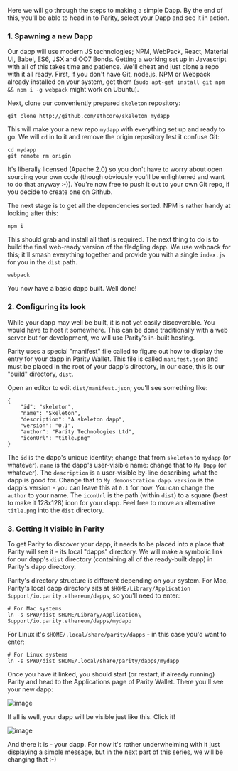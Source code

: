 Here we will go through the steps to making a simple Dapp. By the end of this, you'll be able to head in to Parity, select your Dapp and see it in action.

### 1. Spawning a new Dapp

Our dapp will use modern JS technologies; NPM, WebPack, React, Material UI, Babel, ES6, JSX and OO7 Bonds. Getting a working set up in Javascript with all of this takes time and patience. We'll cheat and just clone a repo with it all ready. First, if you don't have Git, node.js, NPM or Webpack already installed on your system, get them (`sudo apt-get install git npm && npm i -g webpack` might work on Ubuntu).

Next, clone our conveniently prepared `skeleton` repository:

```
git clone http://github.com/ethcore/skeleton mydapp
```

This will make your a new repo `mydapp` with everything set up and ready to go. We will `cd` in to it and remove the origin repository lest it confuse Git:

```
cd mydapp
git remote rm origin
```

It's liberally licensed (Apache 2.0) so you don't have to worry about open sourcing your own code (though obviously you'll be enlightened and want to do that anyway :-)). You're now free to push it out to your own Git repo, if you decide to create one on Github.

The next stage is to get all the dependencies sorted. NPM is rather handy at looking after this:

```
npm i
```

This should grab and install all that is required. The next thing to do is to build the final web-ready version of the fledgling dapp. We use webpack for this; it'll smash everything together and provide you with a single `index.js` for you in the `dist` path.

```
webpack
```

You now have a basic dapp built. Well done!

### 2. Configuring its look

While your dapp may well be built, it is not yet easily discoverable. You would have to host it somewhere. This can be done traditionally with a web server but for development, we will use Parity's in-built hosting.

Parity uses a special "manifest" file called to figure out how to display the entry for your dapp in Parity Wallet. This file is called `manifest.json` and must be placed in the root of your dapp's directory, in our case, this is our "build" directory, `dist`.

Open an editor to edit `dist/manifest.json`; you'll see something like:

```
{
	"id": "skeleton",
	"name": "Skeleton",
	"description": "A skeleton dapp",
	"version": "0.1",
	"author": "Parity Technologies Ltd",
	"iconUrl": "title.png"
}
```

The `id` is the dapp's unique identity; change that from `skeleton` to `mydapp` (or whatever). `name` is the dapp's user-visible name: change that to `My Dapp` (or whatever). The `description` is a user-visible by-line describing what the dapp is good for. Change that to `My demonstration dapp`. `version` is the dapp's version - you can leave this at `0.1` for now. You can change the `author` to your name. The `iconUrl` is the path (within `dist`) to a square (best to make it 128x128) icon for your dapp. Feel free to move an alternative `title.png` into the `dist` directory.

### 3. Getting it visible in Parity

To get Parity to discover your dapp, it needs to be placed into a place that Parity will see it - its local "dapps" directory. We will make a symbolic link for our dapp's `dist` directory (containing all of the ready-built dapp) in Parity's dapp directory.

Parity's directory structure is different depending on your system. For Mac, Parity's local dapp directory sits at `$HOME/Library/Application Support/io.parity.ethereum/dapps`, so you'll need to enter:

```
# For Mac systems
ln -s $PWD/dist $HOME/Library/Application\ Support/io.parity.ethereum/dapps/mydapp
```

For Linux it's `$HOME/.local/share/parity/dapps` - in this case you'd want to enter:

```
# For Linux systems
ln -s $PWD/dist $HOME/.local/share/parity/dapps/mydapp
```

Once you have it linked, you should start (or restart, if already running) Parity and head to the Applications page of Parity Wallet. There you'll see your new dapp:

![image](https://cloud.githubusercontent.com/assets/138296/22691049/93a60bde-ed06-11e6-97ab-54eb276b2fb5.png)

If all is well, your dapp will be visible just like this. Click it!

![image](https://cloud.githubusercontent.com/assets/138296/22691075/b3425650-ed06-11e6-99a6-046fb3ff2d59.png)

And there it is - your dapp. For now it's rather underwhelming with it just displaying a simple message, but in the next part of this series, we will be changing that :-)